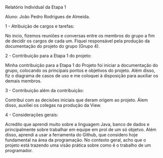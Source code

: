 Relatório Individual da Etapa 1

Aluno: João Pedro Rodrigues de Almeida.

1 - Atribuição de cargos e tarefas:

No incio, fizemos reuniões e conversas entre os membros do grupo a fim de decidir os cargos de cada um. Fiquei responsável pela produção da documentação do projeto do grupo (Grupo 4).

2 - Contribuição para a Etapa 1 do projeto:

Minha contribuição para a Etapa 1 do Projeto foi iniciar a documentação do grupo, colocando os principais pontos e objetivos do projeto.
Além disso, fiz o diagrama de  casos de uso e me coloquei à disposição para auxiliar os demais membros.

3 - Contribuição além da contribuição:

Contribui com as decisões iniciais que deram origem ao projeto.
Álem disso, auxiliei os colegas na produção da View.

4 - Considerações gerais:

Acredito que aprendi muito sobre a linguagem Java, banco de dados e principalmente sobre trabalhar em equipe em prol de um só objetvo.
Além disso, aprendi a usar a ferramenta do Github, que considero hoje fundamental na área da programação.
No contexto geral, acho que o projeto está trazendo uma visão prática sobre como é o trabalho de um programador.
